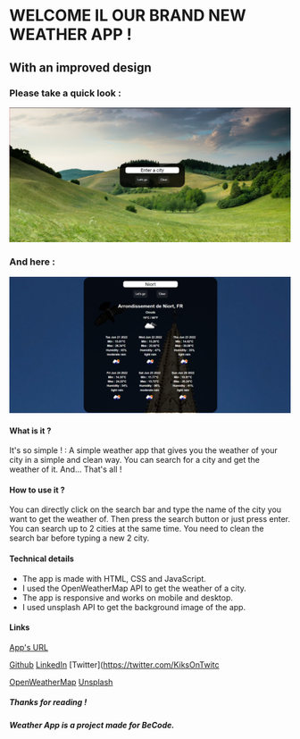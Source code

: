 # WELCOME IL OUR BRAND NEW WEATHER APP !

## **With an improved design**

### Please take a quick look :

![app design](./images/app-1.png)

### And here : 

![app design active](./images/app-2.png)

#### What is it ?

It's so simple ! : A simple weather app that gives you the weather of your city in a simple and clean way.
You can search for a city and get the weather of it. And... That's all !

#### How to use it ?

You can directly click on the search bar and type the name of the city you want to get the weather of.
Then press the search button or just press enter.
You can search up to 2 cities at the same time.
You need to clean the search bar before typing a new 2 city.

#### Technical details

- The app is made with HTML, CSS and JavaScript.
- I used the OpenWeatherMap API to get the weather of a city.
- The app is responsive and works on mobile and desktop.
- I used unsplash API to get the background image of the app.

#### Links

[App's URL](https://kiks4000.github.io/weather-app/)

[Github](https://github.com/Kiks4000)
[LinkedIn](https://www.linkedin.com/in/kevinkiks/)
[Twitter](https://twitter.com/KiksOnTwitc

[OpenWeatherMap](https://openweathermap.org/)
[Unsplash](https://unsplash.com/)

##### Thanks for reading !
##### Weather App is a project made for BeCode.
